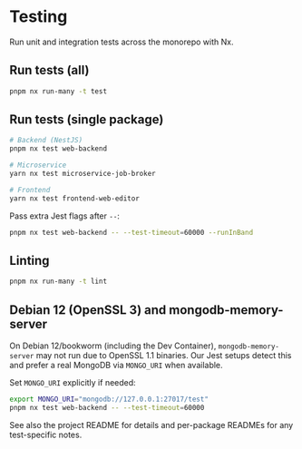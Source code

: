 # Testing

Run unit and integration tests across the monorepo with Nx.

## Run tests (all)

```bash
pnpm nx run-many -t test
```

## Run tests (single package)

```bash
# Backend (NestJS)
pnpm nx test web-backend

# Microservice
yarn nx test microservice-job-broker

# Frontend
yarn nx test frontend-web-editor
```

Pass extra Jest flags after `--`:

```bash
pnpm nx test web-backend -- --test-timeout=60000 --runInBand
```

## Linting

```bash
pnpm nx run-many -t lint
```

## Debian 12 (OpenSSL 3) and mongodb-memory-server

On Debian 12/bookworm (including the Dev Container), `mongodb-memory-server` may not run due to OpenSSL 1.1 binaries. Our Jest setups detect this and prefer a real MongoDB via `MONGO_URI` when available.

Set `MONGO_URI` explicitly if needed:

```bash
export MONGO_URI="mongodb://127.0.0.1:27017/test"
pnpm nx test web-backend -- --test-timeout=60000
```

See also the project README for details and per-package READMEs for any test-specific notes.
